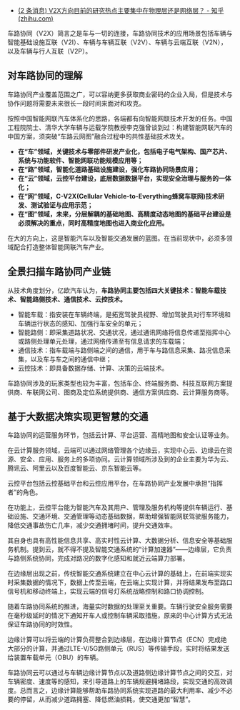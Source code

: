 - [(2 条消息) V2X方向目前的研究热点主要集中在物理层还是网络层？ - 知乎 (zhihu.com)](https://www.zhihu.com/question/449021947/answer/2543004429)

车路协同（V2X）简言之是车与一切的连接，车路协同技术的应用场景包括车辆与智能基础设施互联（V2I）、车辆与车辆互联（V2V）、车辆与云端互联（V2N），以及车辆与行人互联（V2P）。

## **对车路协同的理解**

车路协同产业覆盖范围之广，可以容纳更多获取商业密码的企业入局，但是技术与协作问题将需要未来很长一段时间来面对和攻克。

按照中国智能网联汽车体系化的思路，各端都有向智能网联技术开发的任务。中国工程院院士、清华大学车辆与运载学院教授李克强曾谈到过：构建智能网联汽车的中国方案，须突破“车路云网图”融合过程中的共性基础技术攻关。

- **在“车”领域，关键技术与零部件研发产业化，包括电子电气架构、国产芯片、系统与功能软件、智能网联功能规模应用等；**
- **在“路”领域，智能化道路基础设施建设，强化车路协同场景应用；**
- **在“云”领域，云控平台建设，底层数据数据平台，实现安全治理与服务的一体化；**
- **在“网”领域，C-V2X(Cellular Vehicle-to-Everything蜂窝车联网)技术研发、测试验证与应用示范；**
- **在“图”领域，未来，分层解耦的基础地图、高精度动态地图的基础平台建设是必须解决的重点，同时高精度地图也进入商业化应用。**

在大的方向上，这是智能汽车以及智能交通发展的蓝图。在当前现状中，必须多领域配合打造整体智能网联汽车产业。

## **全景扫描车路协同产业链**

从技术角度划分，亿欧汽车认为，**车路协同主要包括四大关键技术：智能车载技术、智能路侧技术、通信技术、云控技术。**

- 智能车载：指安装在车辆终端，是拓宽驾驶员视野、增加驾驶员对行车环境和车辆运行状态的感知、加强行车安全的单元；
- 智能路侧：即采集道路状况、交通状况，通过通讯网络将信息传递至指挥中心或路侧处理单元处理，通过网络传递至有信息请求的车载端；
- 通信技术：指车载端与路侧端之间的通信，用于车与路信息采集、路况信息采集，以及车与车之间的通信中继；
- 云控技术：即具备数据存储、计算、决策的云端技术。

车路协同涉及的玩家类型也较为丰富，包括车企、终端服务商、科技互联网方案提供商、车联网公司、图商及定位系统提供商、通信方案供应商、云计算服务商等。

## **基于大数据决策实现更智慧的交通**

车路协同的运营服务环节，包括云计算、平台运营、高精地图和安全认证等业务。

在云计算服务领域，云端可以通过网络管理各个边缘云，实现中心云、边缘云在资源、安全、应用、服务上的多项协同。云计算领域所涉及到的企业主要为华为云、腾讯云、阿里云以及百度智能云、京东智能云等。

云控平台包括云控基础平台和云控应用平台，在车路协同产业发展中承担“指挥者”的角色。

在功能上，云控平台能为智能汽车及其用户、管理及服务机构等提供车辆运行、基础设施、交通环境、交通管理等动态基础数据，帮助增强智能网联驾驶服务能力，降低交通事故伤亡几率，减少交通拥堵时间，提升交通效率。

其自身也具有高性能信息共享、高实时性云计算、大数据分析、信息安全等基础服务机制。提到云，就不得不提及智能交通系统的“计算加速器”——边缘层，它负责与路侧系统协同，完成对路况的数字化感知和就近云端算力部署。

在边缘层出现之前，传统智能交通系统建立在中心云计算的基础上，在前端实现实时采集数据的情况下，数据上传至云端，在云端上实现计算，并将结果发布至路口信号机和移动终端上，实现云端的信号灯系统战略控制和路口协调控制。

随着车路协同系统的推进，海量实时数据的处理至关重要。车辆行驶安全服务需要在毫秒级延时的情况下通知开车人或控制车辆采取措施，原来的中心计算方式无法保证车路协同的时效性。

边缘计算可以将云端的计算负荷整合到边缘层，在边缘计算节点（ECN）完成绝大部分的计算，并通过LTE-V/5G路侧单元（RUS）等传输手段，实时将结果发送给装置车载单元（OBU）的车辆。

车路协同云可以通过与车辆边缘计算节点以及道路侧边缘计算节点之间的交互，对车辆密度、速度等的感知，来引导道路上的车辆规避拥堵路段，实现交通的高效调度。总而言之，边缘计算能够帮助车路协同系统实现道路的最大利用率、减少不必要的停留，从而减少道路拥塞、降低燃油损耗，使交通更加“智慧”。